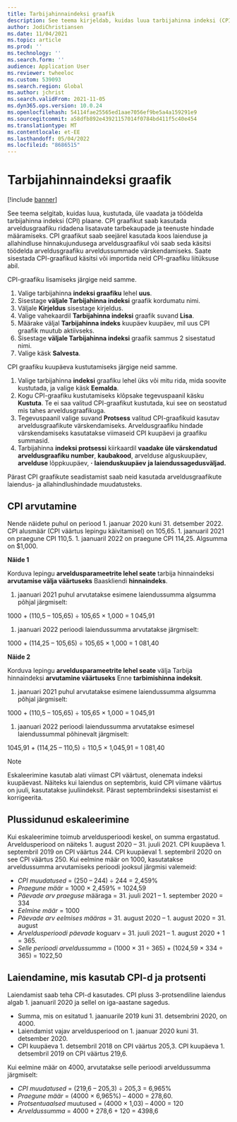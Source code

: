 ```yaml
---
title: Tarbijahinnaindeksi graafik
description: See teema kirjeldab, kuidas luua tarbijahinna indeksi (CPI) graafikute loendit, mida saate Internetist, et määrata kordustellimuse arvelduses laiendustasu.
author: JodiChristiansen
ms.date: 11/04/2021
ms.topic: article
ms.prod: ''
ms.technology: ''
ms.search.form: ''
audience: Application User
ms.reviewer: twheeloc
ms.custom: 539093
ms.search.region: Global
ms.author: jchrist
ms.search.validFrom: 2021-11-05
ms.dyn365.ops.version: 10.0.24
ms.openlocfilehash: 54114fae25565ed1aae7056ef9be5a4a159291e9
ms.sourcegitcommit: a58dfb892e43921157014f0784bd411f5c40e454
ms.translationtype: MT
ms.contentlocale: et-EE
ms.lasthandoff: 05/04/2022
ms.locfileid: "8686515"
---
```

# <a name="consumer-price-index-schedule"></a>Tarbijahinnaindeksi graafik

[!include [banner](../includes/banner.md)]

See teema selgitab, kuidas luua, kustutada, üle vaadata ja töödelda tarbijahinna indeksi (CPI) plaane. CPI graafikut saab kasutada arveldusgraafiku ridadena lisatavate tarbekaupade ja teenuste hindade määramiseks. CPI graafikut saab seejärel kasutada koos laienduse ja allahindluse hinnakujundusega arveldusgraafikul või saab seda käsitsi töödelda arveldusgraafiku arveldussummade värskendamiseks. Saate sisestada CPI-graafikud käsitsi või importida neid CPI-graafiku liitüksuse abil.

CPI-graafiku lisamiseks järgige neid samme.

1. Valige tarbijahinna **indeksi graafiku** lehel **uus**.
2. Sisestage **väljale Tarbijahinna indeksi** graafik kordumatu nimi.
3. Väljale **Kirjeldus** sisestage kirjeldus.
4. Valige vahekaardil **Tarbijahinna indeksi** graafik suvand **Lisa**.
5. Määrake väljal **Tarbijahinna indeks** kuupäev kuupäev, mil uus CPI graafik muutub aktiivseks.
6. Sisestage **väljale Tarbijahinna indeksi** graafik sammus 2 sisestatud nimi.
7. Valige käsk **Salvesta**.

CPI graafiku kuupäeva kustutamiseks järgige neid samme.

1. Valige tarbijahinna **indeksi** graafiku lehel üks või mitu rida, mida soovite kustutada, ja valige käsk **Eemalda**.
2. Kogu CPI-graafiku kustutamiseks klõpsake tegevuspaanil käsku **Kustuta**. Te ei saa valitud CPI-graafikut kustutada, kui see on seostatud mis tahes arveldusgraafikuga.
3. Tegevuspaanil valige suvand **Protsess** valitud CPI-graafikuid kasutav arveldusgraafikute värskendamiseks. Arveldusgraafiku hindade värskendamiseks kasutatakse viimaseid CPI kuupäevi ja graafiku summasid.
4. Tarbijahinna **indeksi protsessi** kiirkaardil **vaadake üle värskendatud arveldusgraafiku number**, **kaubakood**, arvelduse alguskuupäev, **arvelduse** lõppkuupäev, **·** **laienduskuupäev** **ja laiendussagedusväljad.**

Pärast CPI graafikute seadistamist saab neid kasutada arveldusgraafikute laiendus- ja allahindlushindade muudatusteks.

## <a name="cpi-calculation"></a>CPI arvutamine

Nende näidete puhul on periood 1. jaanuar 2020 kuni 31. detsember 2022. CPI alusmäär (CPI väärtus lepingu käivitamisel) on 105,65. 1. jaanuaril 2021 on praegune CPI 110,5. 1. jaanuaril 2022 on praegune CPI 114,25. Algsumma on $1,000.

**Näide 1**

Korduva lepingu **arveldusparameetrite lehel seate** tarbija hinnaindeksi **arvutamise välja väärtuseks** Baaskliendi **hinnaindeks**.

1. jaanuari 2021 puhul arvutatakse esimene laiendussumma algsumma põhjal järgmiselt:

1000 + (110,5 – 105,65) &divide; 105,65 &times; 1,000 = 1 045,91

1. jaanuari 2022 perioodi laiendussumma arvutatakse järgmiselt:

1000 + (114,25 – 105,65) &divide; 105,65 &times; 1,000 = 1 081,40

**Näide 2**

Korduva lepingu **arveldusparameetrite lehel seate** välja Tarbija hinnaindeksi **arvutamine väärtuseks** Enne **tarbimishinna indeksit**.

1. jaanuari 2021 puhul arvutatakse esimene laiendussumma algsumma põhjal järgmiselt:

1000 + (110,5 – 105,65) &divide; 105,65 &times; 1,000 = 1 045,91

1. jaanuari 2022 perioodi laiendussumma arvutatakse esimesel laiendussummal põhinevalt järgmiselt:

1045,91 + (114,25 – 110,5) &divide; 110,5 &times; 1,045,91 = 1 081,40

> [!NOTE]
> Eskaleerimine kasutab alati viimast CPI väärtust, olenemata indeksi kuupäevast. Näiteks kui laiendus on septembris, kuid CPI viimane väärtus on juuli, kasutatakse juuliindeksit. Pärast septembriindeksi sisestamist ei korrigeerita.

## <a name="prorated-escalation"></a>Plussidunud eskaleerimine

Kui eskaleerimine toimub arveldusperioodi keskel, on summa ergastatud. Arveldusperiood on näiteks 1. august 2020 – 31. juuli 2021. CPI kuupäeva 1. septembril 2019 on CPI väärtus 244. CPI kuupäeval 1. septembril 2020 on see CPI väärtus 250. Kui eelmine määr on 1000, kasutatakse arveldussumma arvutamiseks perioodi jooksul järgmisi valemeid:

* *CPI muudatused* = (250 – 244) &divide; 244 = 2,459%
* *Praegune määr* = 1000 &times; 2,459% = 1024,59
* *Päevade arv praeguse* määraga = 31. juuli 2021 – 1. september 2020 = 334
* *Eelmine määr* = 1000
* *Päevade arv eelmises määras* = 31. august 2020 – 1. august 2020 = 31. august
* *Arveldusperioodi päevade* koguarv = 31. juuli 2021 – 1. august 2020 + 1 = 365.
* *Selle perioodi arveldussumma* = (1000 &times; 31 &divide; 365) + (1024,59 &times; 334 &divide; 365) = 1022,50

## <a name="escalation-that-uses-the-cpi-and-percentage"></a>Laiendamine, mis kasutab CPI-d ja protsenti

Laiendamist saab teha CPI-d kasutades. CPI pluss 3-protsendiline laiendus algab 1. jaanuaril 2020 ja sellel on iga-aastane sagedus.

- Summa, mis on esitatud 1. jaanuarile 2019 kuni 31. detsembrini 2020, on 4000.
- Laiendamist vajav arveldusperiood on 1. jaanuar 2020 kuni 31. detsember 2020.
- CPI kuupäeva 1. detsembril 2018 on CPI väärtus 205,3. CPI kuupäeva 1. detsembril 2019 on CPI väärtus 219,6.

Kui eelmine määr on 4000, arvutatakse selle perioodi arveldussumma järgmiselt:

- *CPI muudatused* = (219,6 – 205,3) &divide; 205,3 = 6,965%
- *Praegune määr* = (4000 &times; 6,965%) – 4000 = 278,60.
- *Protsentuaalsed* muutused = (4000 &times; 1,03) – 4000 = 120
- *Arveldussumma* = 4000 + 278,6 + 120 = 4398,6

